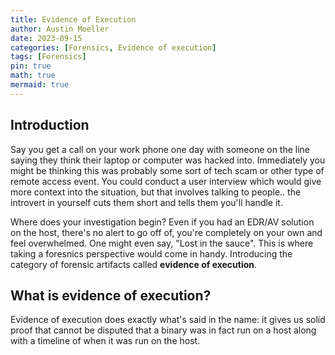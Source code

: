 ```yaml
---
title: Evidence of Execution
author: Austin Moeller
date: 2023-09-15
categories: [Forensics, Evidence of execution]
tags: [Forensics]
pin: true
math: true
mermaid: true
---
```


## Introduction

Say you get a call on your work phone one day with someone on the line saying they think their laptop or computer was hacked into. Immediately you might be thinking this was probably some sort of tech scam or other type of remote access event. You could conduct a user interview which would give more context into the situation, but that involves talking to people.. the introvert in yourself cuts them short and tells them you'll handle it. 

Where does your investigation begin? Even if you had an EDR/AV solution on the host, there's no alert to go off of, you're completely on your own and feel overwhelmed. One might even say, "Lost in the sauce". This is where taking a foresnics perspective would come in handy. Introducing the category of forensic artifacts called **evidence of execution**. 

## What is evidence of execution? 

Evidence of execution does exactly what's said in the name: it gives us solid proof that cannot be disputed that a binary was in fact run on a host along with a timeline of when it was run on the host. 

